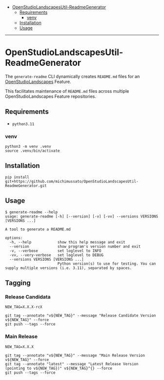 <!-- TOC -->
* [OpenStudioLandscapesUtil-ReadmeGenerator](#openstudiolandscapesutil-readmegenerator)
  * [Requirements](#requirements)
    * [venv](#venv)
  * [Installation](#installation)
  * [Usage](#usage)
<!-- TOC -->

---

# OpenStudioLandscapesUtil-ReadmeGenerator

The `generate-readme` CLI dynamically creates `README.md`
files for an [OpenStudioLandscapes](https://github.com/michimussato/OpenStudioLandscapes) 
Feature.

This facilitates maintenance of `README.md` files
across multiple OpenStudioLandscapes Feature repositories.

## Requirements

- `python3.11`

### venv

```shell
python3 -m venv .venv
source .venv/bin/activate
```

## Installation

`pip install git+https://github.com/michimussato/OpenStudioLandscapesUtil-ReadmeGenerator.git`

## Usage

```
$ generate-readme --help
usage: generate-readme [-h] [--version] [-v] [-vv] --versions VERSIONS [VERSIONS ...]

A tool to generate a README.md

options:
  -h, --help            show this help message and exit
  --version             show program's version number and exit
  -v, --verbose         set loglevel to INFO
  -vv, --very-verbose   set loglevel to DEBUG
  --versions VERSIONS [VERSIONS ...]
                        Python version(s) to use for testing. You can supply multiple versions (i.e. 3.11), separated by spaces.
```

## Tagging

### Release Candidata

```shell
NEW_TAG=X.X.X-rcX

git tag --annotate "v${NEW_TAG}" --message "Release Candidate Version v${NEW_TAG}" --force
git push --tags --force
```

### Main Release

```shell
NEW_TAG=X.X.X

git tag --annotate "v${NEW_TAG}" --message "Main Release Version v${NEW_TAG}" --force
git tag --annotate "latest" --message "Latest Release Version (pointing to v${NEW_TAG})" v${NEW_TAG}^{} --force
git push --tags --force
```
